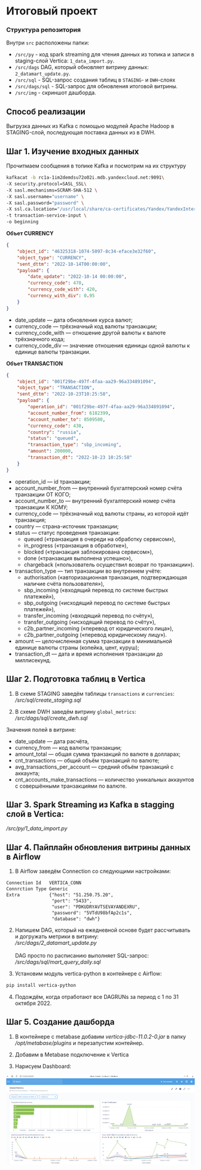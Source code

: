 # Итоговый проект

### Структура репозитория

Внутри `src` расположены папки:
- `/src/py` - код spark streaming для чтения данных из топика и записи в staging-слой Vertica: `1_data_import.py`.
- `/src/dags` DAG, который обновляет витрину данных: `2_datamart_update.py`.
- `/src/sql` - SQL-запрос создания таблиц в `STAGING`- и `DWH`-слоях
- `/src/dags/sql` - SQL-запрос для обновления итоговой витрины.
- `/src/img` - скриншот дашборда.

## Способ реализации
Выгрузка данных из Kafka с помощью модулей Apache Hadoop в STAGING-слой, последующая поставка данных из в DWH.

## Шаг 1. Изучение входных данных
Прочитмаем сообщения в топике Kafka и посмотрим на их структуру
```bash
kafkacat -b rc1a-1im2demdsu72o02i.mdb.yandexcloud.net:9091\
-X security.protocol=SASL_SSL\
-X sasl.mechanisms=SCRAM-SHA-512 \
-X sasl.username="username" \
-X sasl.password="password" \
-X ssl.ca.location="/usr/local/share/ca-certificates/Yandex/YandexInternalRootCA.crt" \
-t transaction-service-input \
-o beginning
```

**Объет CURRENCY**
```json
{
    "object_id": "46325318-1074-5097-8c34-eface3e32f60",
    "object_type": "CURRENCY",
    "sent_dttm": "2022-10-14T00:00:00",
    "payload": {
        "date_update": "2022-10-14 00:00:00",
        "currency_code": 470,
        "currency_code_with": 420,
        "currency_with_div": 0.95
    }
}
```
* date_update — дата обновления курса валют;
* currency_code — трёхзначный код валюты транзакции;
* currency_code_with — отношение другой валюты к валюте трёхзначного кода;
* currency_code_div — значение отношения единицы одной валюты к единице валюты транзакции.

**Объет TRANSACTION**
```json
{
    "object_id": "001f29be-497f-4faa-aa29-96a334891094",
    "object_type": "TRANSACTION",
    "sent_dttm": "2022-10-23T10:25:58",
    "payload": {
        "operation_id": "001f29be-497f-4faa-aa29-96a334891094",
        "account_number_from": 6182399,
        "account_number_to": 8509580,
        "currency_code": 430,
        "country": "russia",
        "status": "queued",
        "transaction_type": "sbp_incoming",
        "amount": 200000,
        "transaction_dt": "2022-10-23 10:25:58"
    }
}
```
* operation_id — id транзакции;
* account_number_from — внутренний бухгалтерский номер счёта транзакции ОТ КОГО;
* account_number_to — внутренний бухгалтерский номер счёта транзакции К КОМУ;
* currency_code — трёхзначный код валюты страны, из которой идёт транзакция;
* country — страна-источник транзакции;
* status — статус проведения транзакции:
  * queued («транзакция в очереди на обработку сервисом»),
  * in_progress («транзакция в обработке»),
  * blocked («транзакция заблокирована сервисом»),
  * done («транзакция выполнена успешно»),
  * chargeback («пользователь осуществил возврат по транзакции»).
* transaction_type — тип транзакции во внутреннем учёте:
  * authorisation («авторизационная транзакция, подтверждающая наличие счёта пользователя»),
  * sbp_incoming («входящий перевод по системе быстрых платежей»),
  * sbp_outgoing («исходящий перевод по системе быстрых платежей»),
  * transfer_incoming («входящий перевод по счёту»),
  * transfer_outgoing («исходящий перевод по счёту»),
  * c2b_partner_incoming («перевод от юридического лица»),
  * c2b_partner_outgoing («перевод юридическому лицу»).
* amount — целочисленная сумма транзакции в минимальной единице валюты страны (копейка, цент, куруш);
* transaction_dt — дата и время исполнения транзакции до миллисекунд.

## Шаг 2. Подготовка таблиц в Vertica

1) В схеме STAGING заведём таблицы `transactions` и `currencies`:\
*/src/sql/create_staging.sql*

2) В схеме DWH заведём витрину `global_metrics`:\
*/src/dags/sql/create_dwh.sql*

Значения полей в витрине:
* date_update — дата расчёта,
* currency_from — код валюты транзакции;
* amount_total — общая сумма транзакций по валюте в долларах;
* cnt_transactions — общий объём транзакций по валюте;
* avg_transactions_per_account — средний объём транзакций с аккаунта;
* cnt_accounts_make_transactions — количество уникальных аккаунтов с совершёнными транзакциями по валюте.

## Шаг 3. Spark Streaming из Kafka в stagging слой в Vertica:
*/src/py/1_data_import.py*

## Шаг 4. Пайплайн обновления витрины данных в Airflow
1) В Airflow заведём Connection со следующими настройками:
```
Connection Id   VERTICA_CONN
Connrction Type Generic
Extra           {"host": "51.250.75.20",
                 "port": "5433",
                 "user": "PDKUDRYAVTSEVAYANDEXRU",
                 "password": "5VTdU98bfAp2c1s",
                 "database": "dwh"}

```
2) Напишем DAG, который на ежедневной основе будет рассчитывать и догружать метрики в витрину:\
*/src/dags/2_datamart_update.py*\
\
DAG просто по расписанию выполняет SQL-запрос:\
*/src/dags/sql/mart_query_daily.sql*

3) Установим модуль vertica-python в контейнере с Airflow:
```bash
pip install vertica-python
```

4) Подождём, когда отработают все DAGRUNs за период с 1 по 31 октября 2022.

## Шаг 5. Создание дашборда
1) В контейнере с metabase добавим *vertica-jdbc-11.0.2-0.jar* в папку */opt/metabase/plugins* и перезапустим контейнер.

2) Добавим в Metabase подключение к Vertica

3) Нарисуем Dashboard:


![Dashboard](src/img/Dashboard.PNG)